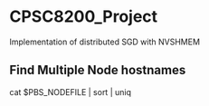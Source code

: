 # CPSC8200_Project
Implementation of distributed SGD with NVSHMEM

## Find Multiple Node hostnames
cat $PBS_NODEFILE | sort | uniq